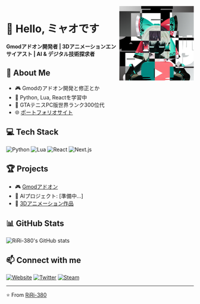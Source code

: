 <img align="right" src="https://github.com/RiRi-380/RiRi-380/raw/main/avatar.png" width="200" alt="Avatar">

# 👋 Hello, ミャオです

**Gmodアドオン開発者 | 3Dアニメーションエンサイアスト | AI & デジタル技術探求者**

## 🚀 About Me
- 🎮 Gmodのアドオン開発と修正とか
- 🐍 Python, Lua, Reactを学習中
- 🎾 GTAテニスPC版世界ランク300位代
- 🌐 [ポートフォリオサイト](https://riri38o.com)

## 💻 Tech Stack
![Python](https://img.shields.io/badge/-Python-3776AB?style=for-the-badge&logo=python&logoColor=white)
![Lua](https://img.shields.io/badge/-Lua-2C2D72?style=for-the-badge&logo=lua&logoColor=white)
![React](https://img.shields.io/badge/-React-61DAFB?style=for-the-badge&logo=react&logoColor=black)
![Next.js](https://img.shields.io/badge/-Next.js-000000?style=for-the-badge&logo=next.js&logoColor=white)

## 🏆 Projects
- 🎮 [Gmodアドオン](https://steamcommunity.com/id/RiRi-380/myworkshopfiles/?appid=4000)
- 🤖 AIプロジェクト: [準備中...]
- 🎨 [3Dアニメーション作品](https://x.com/RiRi_Myao51)

## 📊 GitHub Stats
![RiRi-380's GitHub stats](https://github-readme-stats.vercel.app/api?username=RiRi-380&show_icons=true&theme=radical)

## 📫 Connect with me
[![Website](https://img.shields.io/badge/-Website-000000?style=for-the-badge&logo=About.me&logoColor=white)](https://riri38o.com)
[![Twitter](https://img.shields.io/badge/-Twitter-1DA1F2?style=for-the-badge&logo=twitter&logoColor=white)](https://x.com/RiRi_Myao51)
[![Steam](https://img.shields.io/badge/-Steam-000000?style=for-the-badge&logo=steam&logoColor=white)](https://steamcommunity.com/id/RiRi-380/)

---

⭐️ From [RiRi-380](https://github.com/RiRi-380)
